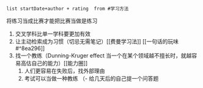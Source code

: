 
```dataview
list startDate+author + rating  from #学习方法
```
将练习当成比赛才能把比赛当做是练习
1. 交叉学科比单一学科要更加有效
2. 让主动检索成为习惯（切忌无需笔记）[[费曼学习法]] [[一句话的玩味#^8ea296]] 
3. 找一个教练（Dunning-Kruger effect 当一个在某个领域越不擅长时，就越容易高估自己的能力）[[能力圈]]
	1. 人们更容易在失败后，找外部理由 
	2. 考试可以当做一种教练 （- 给几天后的自己提一个问答题
